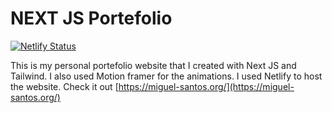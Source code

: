 # NEXT JS Portefolio

[![Netlify Status](https://api.netlify.com/api/v1/badges/0c6bf1f4-3b89-4080-932a-abf5f72a851c/deploy-status)](https://app.netlify.com/sites/miguelsantosportefolio/deploys)

This is my personal portefolio website that I created with Next JS and Tailwind. I also used Motion framer for the animations. I used Netlify to host the website. Check it out [https://miguel-santos.org/](https://miguel-santos.org/)

